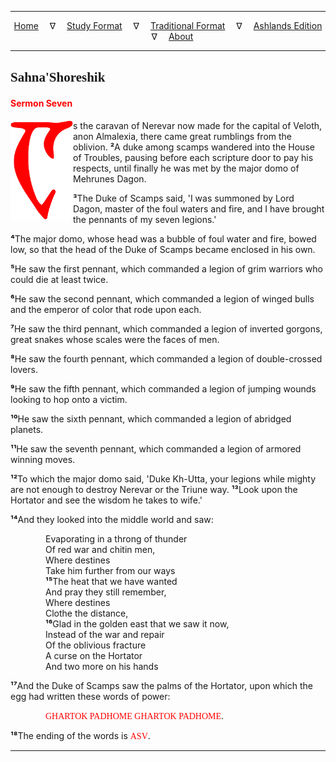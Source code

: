 
---

<!--- CSS for local font files -->

<style>
@font-face {
    font-family: Daedric;
    src: url('../../../assets/fonts/ttf/HayghinDaedric.ttf') format('truetype');
    font-weight: medium;
    font-style: normal;
}
</style>

<!--- Jekyll Page Links -->

<center>
<a href="../../../index.html">Home</a>
&emsp;&nabla;&emsp;
<a href="../../index-study.html">Study Format</a>
&emsp;&nabla;&emsp;
<a href="../../index-traditional.html">Traditional Format</a>
&emsp;&nabla;&emsp;
<a href="../../index-ashlands.html">Ashlands Edition</a>
&emsp;&nabla;&emsp;
<a href="../../../about.html">About</a>
</center>

<!--- Markdown Body Below: -->

---

## <span style="font-family:Daedric">Sahna'Shoreshik</span>

#### <span style="color:red">Sermon Seven</span>

<img align="left" width="100" src="../../../assets/fonts/png/red/glyph_a.png">s the caravan of Nerevar now made for the capital of Veloth, anon Almalexia, there came great rumblings from the oblivion.
<b>&sup2;</b>A duke among scamps wandered into the House of Troubles, pausing before each scripture door to pay his respects, until finally he was met by the major domo of Mehrunes Dagon.

<b>&sup3;</b>The Duke of Scamps said, 'I was summoned by Lord Dagon, master of the foul waters and fire, and I have brought the pennants of my seven legions.'

<b>&#8308;</b>The major domo, whose head was a bubble of foul water and fire, bowed low, so that the head of the Duke of Scamps became enclosed in his own.

<b>&#8309;</b>He saw the first pennant, which commanded a legion of grim warriors who could die at least twice.

<b>&#8310;</b>He saw the second pennant, which commanded a legion of winged bulls and the emperor of color that rode upon each.

<b>&#8311;</b>He saw the third pennant, which commanded a legion of inverted gorgons, great snakes whose scales were the faces of men.

<b>&#8312;</b>He saw the fourth pennant, which commanded a legion of double-crossed lovers.

<b>&#8313;</b>He saw the fifth pennant, which commanded a legion of jumping wounds looking to hop onto a victim.

<b>&sup1;&#8304;</b>He saw the sixth pennant, which commanded a legion of abridged planets.

<b>&sup1;&sup1;</b>He saw the seventh pennant, which commanded a legion of armored winning moves.

<b>&sup1;&sup2;</b>To which the major domo said, 'Duke Kh-Utta, your legions while mighty are not enough to destroy Nerevar or the Triune way.
<b>&sup1;&sup3;</b>Look upon the Hortator and see the wisdom he takes to wife.'

<b>&sup1;&#8308;</b>And they looked into the middle world and saw:

<span style="display:inline-block;padding-left:4em">Evaporating in a throng of thunder</span>\
<span style="display:inline-block;padding-left:4em">Of red war and chitin men,</span>\
<span style="display:inline-block;padding-left:4em">Where destines</span>\
<span style="display:inline-block;padding-left:4em">Take him further from our ways</span>\
<span style="display:inline-block;padding-left:4em"><b>&sup1;&#8309;</b>The heat that we have wanted</span>\
<span style="display:inline-block;padding-left:4em">And pray they still remember,</span>\
<span style="display:inline-block;padding-left:4em">Where destines</span>\
<span style="display:inline-block;padding-left:4em">Clothe the distance,</span>\
<span style="display:inline-block;padding-left:4em"><b>&sup1;&#8310;</b>Glad in the golden east that we saw it now,</span>\
<span style="display:inline-block;padding-left:4em">Instead of the war and repair</span>\
<span style="display:inline-block;padding-left:4em">Of the oblivious fracture</span>\
<span style="display:inline-block;padding-left:4em">A curse on the Hortator</span>\
<span style="display:inline-block;padding-left:4em">And two more on his hands</span>

<b>&sup1;&#8311;</b>And the Duke of Scamps saw the palms of the Hortator, upon which the egg had written these words of power:

<span style="display:inline-block;padding-left:4em"><span style="font-family:Daedric;color:red">GHARTOK PADHOME GHARTOK PADHOME</span>.</span>

<b>&sup1;&#8312;</b>The ending of the words is
<span style="font-family:Daedric;color:red">ASV</span>.

---
